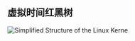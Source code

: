 
## 虚拟时间红黑树
![Simplified Structure of the Linux Kerne](../images/virtual-runtime-red-black-tree.png)
